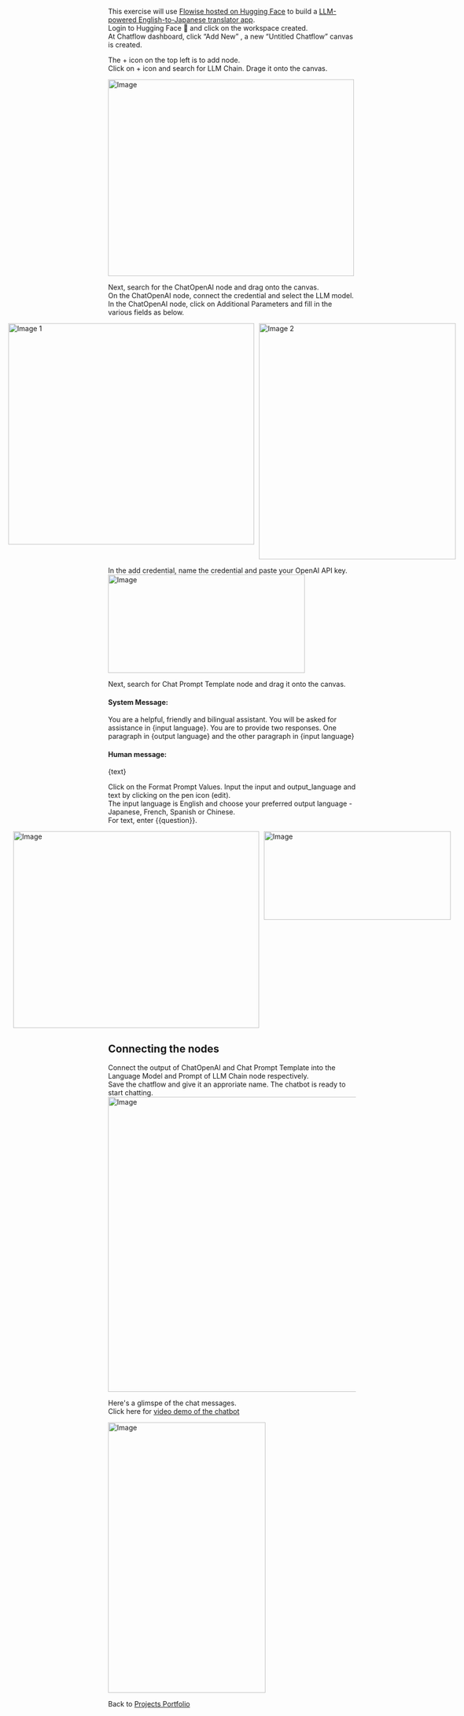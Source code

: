 This exercise will use [Flowise hosted on Hugging Face](https://cheeweeng.github.io/Setup-Flowise-on-Hugging-Face/) to build a [LLM-powered English-to-Japanese translator app](https://github.com/user-attachments/assets/b17fd520-a4c2-4872-9b1f-da4a14b920d0).  
Login to Hugging Face 🤗 and click on the workspace created.  
At Chatflow dashboard, click “Add New” , a new “Untitled Chatflow” canvas is created.  

The + icon on the top left is to add node.  
Click on + icon and search for LLM Chain. Drage it onto the canvas.  
 
<img width="500" height="400" alt="Image" src="https://github.com/user-attachments/assets/ce099d8a-8e1e-47f6-be7d-879830e6cf89" />

Next, search for the ChatOpenAI node and drag onto the canvas.    
On the ChatOpenAI node, connect the credential and select the LLM model.  
In the ChatOpenAI node, click on Additional Parameters and fill in the various fields as below. 

<div style="display: flex; gap: 10px; justify-content: center;">
  <img width="500" height="450" alt="Image 1" src="https://github.com/user-attachments/assets/c905d9ae-03b1-448f-86c5-1f8c1b760c49" />
  <img width="400" height="480" alt="Image 2" src="https://github.com/user-attachments/assets/27c904a4-e8d2-4ca5-b57c-cca84b557528" />
</div>

In the add credential, name the credential and paste your OpenAI API key.  
<img width="400" height="200" alt="Image" src="https://github.com/user-attachments/assets/771bf4c0-2e83-45ae-94a1-966bf872a676" />  

Next, search for Chat Prompt Template node and drag it onto the canvas.  
#### System Message:  
You are a helpful, friendly and bilingual assistant. You will be asked for assistance in {input language}. You are to provide two responses. One paragraph in {output language} and the other paragraph in {input language}  
#### Human message:  
{text}  

Click on the Format Prompt Values.  Input the input and output_language and text by clicking on the pen icon (edit).  
The input language is English and choose your preferred output language - Japanese, French, Spanish or Chinese.  
For text, enter  {{question}}.
<div style="display: flex; gap: 10px; justify-content: center;">
<img width="500" height="400" alt="Image" src="https://github.com/user-attachments/assets/bb798050-b403-4720-bb19-fe30eb7cd1a5" />
<img width="380" height="180" alt="Image" src="https://github.com/user-attachments/assets/c0fcaeaf-d8c1-490c-a1b5-9cda7d2de440" />
</div>  

## Connecting the nodes  
Connect the output of ChatOpenAI and Chat Prompt Template into the Language Model and Prompt of LLM Chain node respectively.  
Save the chatflow and give it an approriate name. The chatbot is ready to start chatting.
<img width="800" height="600" alt="Image" src="https://github.com/user-attachments/assets/e2dc5dcb-cde0-48c4-a8e5-3855221d0626" />    

Here's a glimspe of the chat messages.  
Click here for [video demo of the chatbot](https://github.com/user-attachments/assets/b17fd520-a4c2-4872-9b1f-da4a14b920d0)    
 
<p><img width="320" height="550" alt="Image" src="https://github.com/user-attachments/assets/68221471-f947-4cd3-854a-c27f5d0cb0e7" /></p>
  
Back to [Projects Portfolio](https://cheeweeng.github.io/)
